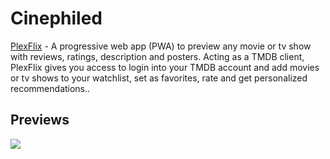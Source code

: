 # Cinephiled

[PlexFlix](https://plexflix.vercel.app) - A progressive web app (PWA) to preview any movie or tv show with reviews, ratings, description and posters. Acting as a TMDB client, PlexFlix gives you access to login into your TMDB account and add movies or tv shows to your watchlist, set as favorites, rate and get personalized recommendations..

## Previews

![](/public/Images/ShowCase.webp)
